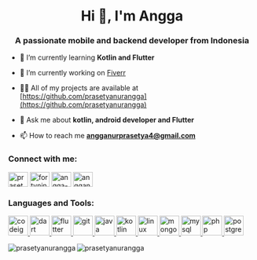<h1 align="center">Hi 👋, I'm Angga</h1>
<h3 align="center">A passionate mobile and backend developer from Indonesia</h3>

- 🌱 I’m currently learning **Kotlin and Flutter**

- 🔭 I’m currently working on [Fiverr](https://www.fiverr.com/share/mYpyGx)

- 👨‍💻 All of my projects are available at [https://github.com/prasetyanurangga](https://github.com/prasetyanurangga)

- 💬 Ask me about **kotlin, android developer and Flutter**

- 📫 How to reach me **angganurprasetya4@gmail.com**

<h3 align="left">Connect with me:</h3>
<p align="left">
<a href="https://dev.to/prasetyanurangga" target="_blank"><img align="center" src="https://cdn.jsdelivr.net/npm/simple-icons@3.0.1/icons/dev-dot-to.svg" alt="prasetyanurangga" height="30" width="40" /></a>
<a href="https://twitter.com/fortyninetail" target="_blank"><img align="center" src="https://cdn.jsdelivr.net/npm/simple-icons@3.0.1/icons/twitter.svg" alt="fortyninetail" height="30" width="40" /></a>
<a href="https://linkedin.com/in/angga-nur-prasetya-936687180" target="_blank"><img align="center" src="https://cdn.jsdelivr.net/npm/simple-icons@3.0.1/icons/linkedin.svg" alt="angga-nur-prasetya-936687180" height="30" width="40" /></a>
<a href="https://instagram.com/angganurprasetya" target="_blank"><img align="center" src="https://cdn.jsdelivr.net/npm/simple-icons@3.0.1/icons/instagram.svg" alt="angganurprasetya" height="30" width="40" /></a>
</p>

<h3 align="left">Languages and Tools:</h3>
<p align="left"> <a href="https://codeigniter.com" target="_blank"> <img src="https://cdn.worldvectorlogo.com/logos/codeigniter.svg" alt="codeigniter" width="40" height="40"/> </a> <a href="https://dart.dev" target="_blank"> <img src="https://www.vectorlogo.zone/logos/dartlang/dartlang-icon.svg" alt="dart" width="40" height="40"/> </a> <a href="https://flutter.dev" target="_blank"> <img src="https://www.vectorlogo.zone/logos/flutterio/flutterio-icon.svg" alt="flutter" width="40" height="40"/> </a> <a href="https://git-scm.com/" target="_blank"> <img src="https://www.vectorlogo.zone/logos/git-scm/git-scm-icon.svg" alt="git" width="40" height="40"/> </a> <a href="https://www.java.com" target="_blank"> <img src="https://devicons.github.io/devicon/devicon.git/icons/java/java-original-wordmark.svg" alt="java" width="40" height="40"/> </a> <a href="https://kotlinlang.org" target="_blank"> <img src="https://www.vectorlogo.zone/logos/kotlinlang/kotlinlang-icon.svg" alt="kotlin" width="40" height="40"/> </a> <a href="https://www.linux.org/" target="_blank"> <img src="https://devicons.github.io/devicon/devicon.git/icons/linux/linux-original.svg" alt="linux" width="40" height="40"/> </a> <a href="https://www.mongodb.com/" target="_blank"> <img src="https://devicons.github.io/devicon/devicon.git/icons/mongodb/mongodb-original-wordmark.svg" alt="mongodb" width="40" height="40"/> </a> <a href="https://www.mysql.com/" target="_blank"> <img src="https://devicons.github.io/devicon/devicon.git/icons/mysql/mysql-original-wordmark.svg" alt="mysql" width="40" height="40"/> </a> <a href="https://www.php.net" target="_blank"> <img src="https://devicons.github.io/devicon/devicon.git/icons/php/php-original.svg" alt="php" width="40" height="40"/> </a> <a href="https://www.postgresql.org" target="_blank"> <img src="https://devicons.github.io/devicon/devicon.git/icons/postgresql/postgresql-original-wordmark.svg" alt="postgresql" width="40" height="40"/> </a> </p>


<p><img align="left" src="https://github-readme-stats.vercel.app/api/top-langs?username=prasetyanurangga&show_icons=true&locale=en&layout=compact" alt="prasetyanurangga" /> <img align="center" src="https://github-readme-stats.vercel.app/api?username=prasetyanurangga&show_icons=true&locale=en" alt="prasetyanurangga" /></p>

